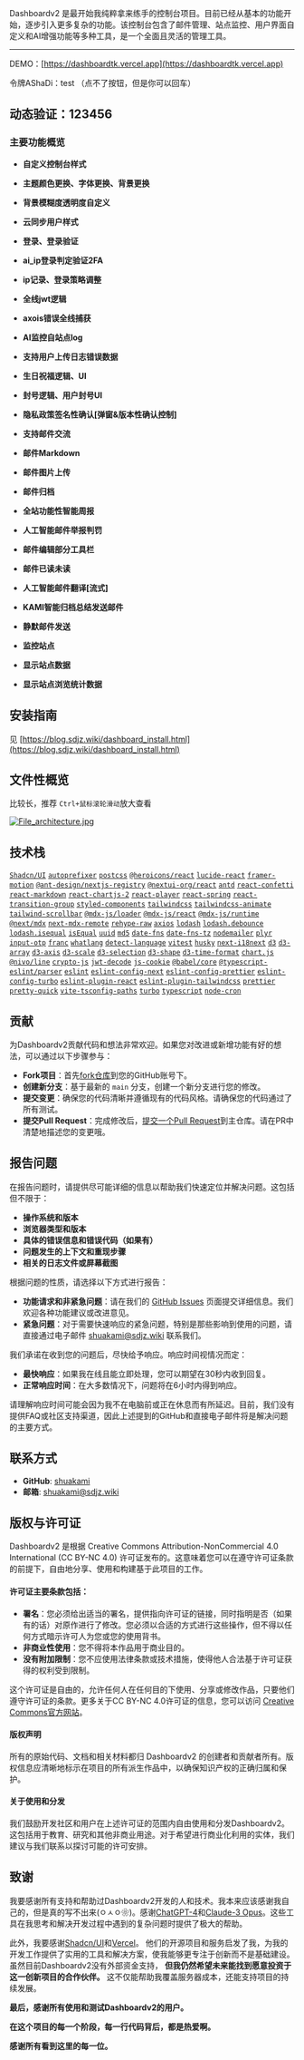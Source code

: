 Dashboardv2 是最开始我纯粹拿来练手的控制台项目。目前已经从基本的功能开始，逐步引入更多复杂的功能。该控制台包含了邮件管理、站点监控、用户界面自定义和AI增强功能等多种工具，是一个全面且灵活的管理工具。

---
DEMO：[https://dashboardtk.vercel.app](https://dashboardtk.vercel.app)

令牌AShaDi：test （点不了按钮，但是你可以回车）

动态验证：123456
---
### 主要功能概览

- **自定义控制台样式**
- **主题颜色更换、字体更换、背景更换**
- **背景模糊度透明度自定义**
- **云同步用户样式**

- **登录、登录验证**
- **ai_ip登录判定验证2FA**
- **ip记录、登录策略调整**
- **全线jwt逻辑**
- **axois错误全线捕获**

- **AI监控自站点log**
- **支持用户上传日志错误数据**
- **生日祝福逻辑、UI**
- **封号逻辑、用户封号UI**
- **隐私政策签名性确认[弹窗&版本性确认控制]**

- **支持邮件交流**
- **邮件Markdown**
- **邮件图片上传**
- **邮件归档**

- **全站功能性智能周报**

- **人工智能邮件举报判罚**
- **邮件编辑部分工具栏**
- **邮件已读未读**
- **人工智能邮件翻译[流式]**
- **KAMI智能归档总结发送邮件**
- **静默邮件发送**

- **监控站点**
- **显示站点数据**
- **显示站点浏览统计数据**

## 安装指南

 见 [https://blog.sdjz.wiki/dashboard_install.html](https://blog.sdjz.wiki/dashboard_install.html)

## 文件性概览

比较长，推荐 `Ctrl+鼠标滚轮滑动`放大查看

[![File_architecture.jpg](https://blog.sdjz.wiki/usr/uploads/2024/04/525286883.jpg)](https://blog.sdjz.wiki/usr/uploads/2024/04/525286883.jpg)

## 技术栈

 [`Shadcn/UI`](https://github.com/shadcn/ui)
 [`autoprefixer`](https://github.com/postcss/autoprefixer)
 [`postcss`](https://github.com/postcss/postcss)
 [`@heroicons/react`](https://github.com/tailwindlabs/heroicons)
 [`lucide-react`](https://github.com/lucide-icons/lucide)
 [`framer-motion`](https://github.com/framer/motion)
 [`@ant-design/nextjs-registry`](https://github.com/ant-design/ant-design)
 [`@nextui-org/react`](https://github.com/nextui-org/nextui)
 [`antd`](https://github.com/ant-design/ant-design)
 [`react-confetti`](https://github.com/daniel-lundin/react-confetti)
 [`react-markdown`](https://github.com/remarkjs/react-markdown)
 [`react-chartjs-2`](https://github.com/reactchartjs/react-chartjs-2)
 [`react-player`](https://github.com/CookPete/react-player)
 [`react-spring`](https://github.com/pmndrs/react-spring)
 [`react-transition-group`](https://github.com/reactjs/react-transition-group)
 [`styled-components`](https://github.com/styled-components/styled-components)
 [`tailwindcss`](https://github.com/tailwindlabs/tailwindcss)
 [`tailwindcss-animate`](https://github.com/mahdikhashan/tailwindcss-animate)
 [`tailwind-scrollbar`](https://github.com/akameco/tailwind-scrollbar-hide)
 [`@mdx-js/loader`](https://github.com/mdx-js/mdx)
 [`@mdx-js/react`](https://github.com/mdx-js/mdx)
 [`@mdx-js/runtime`](https://github.com/mdx-js/mdx)
 [`@next/mdx`](https://github.com/vercel/next.js/tree/canary/packages/next-mdx-remote)
 [`next-mdx-remote`](https://github.com/hashicorp/next-mdx-remote)
 [`rehype-raw`](https://github.com/rehypejs/rehype-raw)
 [`axios`](https://github.com/axios/axios)
 [`lodash`](https://github.com/lodash/lodash)
 [`lodash.debounce`](https://github.com/lodash/lodash)
 [`lodash.isequal`](https://github.com/lodash/lodash)
 [`isEqual`](https://github.com/lodash/lodash)
 [`uuid`](https://github.com/uuidjs/uuid)
 [`md5`](https://github.com/pvorb/node-md5)
 [`date-fns`](https://github.com/date-fns/date-fns)
 [`date-fns-tz`](https://github.com/marnusw/date-fns-tz)
 [`nodemailer`](https://github.com/nodemailer/nodemailer)
 [`plyr`](https://github.com/sampotts/plyr)
 [`input-otp`](https://github.com/suryaevan/input-otp)
 [`franc`](https://github.com/wooorm/franc)
 [`whatlang`](https://github.com/greyblake/whatlang-rs)
 [`detect-language`](https://github.com/dachev/node-detect-language)
 [`vitest`](https://github.com/vitest-dev/vitest)
 [`husky`](https://github.com/typicode/husky)
 [`next-i18next`](https://github.com/isaachinman/next-i18next)
 [`d3`](https://github.com/d3/d3)
 [`d3-array`](https://github.com/d3/d3-array)
 [`d3-axis`](https://github.com/d3/d3-axis)
 [`d3-scale`](https://github.com/d3/d3-scale)
 [`d3-selection`](https://github.com/d3/d3-selection)
 [`d3-shape`](https://github.com/d3/d3-shape)
 [`d3-time-format`](https://github.com/d3/d3-time-format)
 [`chart.js`](https://github.com/chartjs/Chart.js)
 [`@nivo/line`](https://github.com/plouc/nivo)
 [`crypto-js`](https://github.com/brix/crypto-js)
 [`jwt-decode`](https://github.com/auth0/jwt-decode)
 [`js-cookie`](https://github.com/js-cookie/js-cookie)
 [`@babel/core`](https://github.com/babel/babel)
 [`@typescript-eslint/parser`](https://github.com/typescript-eslint/typescript-eslint)
 [`eslint`](https://github.com/eslint/eslint)
 [`eslint-config-next`](https://github.com/vercel/next.js/tree/canary/packages/eslint-config-next)
 [`eslint-config-prettier`](https://github.com/prettier/eslint-config-prettier)
 [`eslint-config-turbo`](https://github.com/vercel/turbo)
 [`eslint-plugin-react`](https://github.com/yannickcr/eslint-plugin-react)
 [`eslint-plugin-tailwindcss`](https://github.com/tailwindlabs/eslint-plugin-tailwindcss)
 [`prettier`](https://github.com/prettier/prettier)
 [`pretty-quick`](https://github.com/azz/pretty-quick)
 [`vite-tsconfig-paths`](https://github.com/aleclarson/vite-tsconfig-paths)
 [`turbo`](https://github.com/vercel/turbo)
 [`typescript`](https://github.com/microsoft/TypeScript)
 [`node-cron`](https://github.com/kelektiv/node-cron)



## 贡献

为Dashboardv2贡献代码和想法非常欢迎。如果您对改进或新增功能有好的想法，可以通过以下步骤参与：

- **Fork项目**：首先[fork仓库](https://github.com/shuakami/Dashboardv2/fork)到您的GitHub账号下。
- **创建新分支**：基于最新的 `main` 分支，创建一个新分支进行您的修改。
- **提交变更**：确保您的代码清晰并遵循现有的代码风格。请确保您的代码通过了所有测试。
- **提交Pull Request**：完成修改后，[提交一个Pull Request](https://github.com/shuakami/Dashboardv2/compare)到主仓库。请在PR中清楚地描述您的变更哦。

## 报告问题

在报告问题时，请提供尽可能详细的信息以帮助我们快速定位并解决问题。这包括但不限于：

- **操作系统和版本**
- **浏览器类型和版本**
- **具体的错误信息和错误代码（如果有）**
- **问题发生的上下文和重现步骤**
- **相关的日志文件或屏幕截图**

根据问题的性质，请选择以下方式进行报告：

- **功能请求和非紧急问题**：请在我们的 [GitHub Issues](https://github.com/shuakami/Dashboardv2/issues) 页面提交详细信息。我们欢迎各种功能建议或改进意见。
- **紧急问题**：对于需要快速响应的紧急问题，特别是那些影响到使用的问题，请直接通过电子邮件 [shuakami@sdjz.wiki](mailto:shuakami@sdjz.wiki) 联系我们。

我们承诺在收到您的问题后，尽快给予响应。响应时间视情况而定：

- **最快响应**：如果我在线且能立即处理，您可以期望在30秒内收到回复。
- **正常响应时间**：在大多数情况下，问题将在6小时内得到响应。

请理解响应时间可能会因为我不在电脑前或正在休息而有所延迟。目前，我们没有提供FAQ或社区支持渠道，因此上述提到的GitHub和直接电子邮件将是解决问题的主要方式。

## 联系方式

- **GitHub**: [shuakami](https://github.com/shuakami)
- **邮箱**: [shuakami@sdjz.wiki](mailto:shuakami@sdjz.wiki)

## 版权与许可证

Dashboardv2 是根据 Creative Commons Attribution-NonCommercial 4.0 International (CC BY-NC 4.0) 许可证发布的。这意味着您可以在遵守许可证条款的前提下，自由地分享、使用和构建基于此项目的工作。

#### 许可证主要条款包括：

- **署名**：您必须给出适当的署名，提供指向许可证的链接，同时指明是否（如果有的话）对原作进行了修改。您必须以合适的方式进行这些操作，但不得以任何方式暗示许可人为您或您的使用背书。
- **非商业性使用**：您不得将本作品用于商业目的。
- **没有附加限制**：您不应使用法律条款或技术措施，使得他人合法基于许可证获得的权利受到限制。

这个许可证是自由的，允许任何人在任何目的下使用、分享或修改作品，只要他们遵守许可证的条款。更多关于CC BY-NC 4.0许可证的信息，您可以访问 [Creative Commons官方网站](https://creativecommons.org/licenses/by-nc/4.0/)。

#### 版权声明

所有的原始代码、文档和相关材料都归 Dashboardv2 的创建者和贡献者所有。版权信息应清晰地标示在项目的所有派生作品中，以确保知识产权的正确归属和保护。

#### 关于使用和分发

我们鼓励开发社区和用户在上述许可证的范围内自由使用和分发Dashboardv2。这包括用于教育、研究和其他非商业用途。对于希望进行商业化利用的实体，我们建议与我们联系以探讨可能的许可安排。

## 致谢

我要感谢所有支持和帮助过Dashboardv2开发的人和技术。我本来应该感谢我自己的，但是真的写不出来(ㅇㅅㅇ❀)。感谢[ChatGPT-4](https://openai.com/products/chat-gpt/)和[Claude-3 Opus](https://www.anthropic.com/index/claude-3-opus)。这些工具在我思考和解决开发过程中遇到的复杂问题时提供了极大的帮助。

此外，我要感谢[Shadcn/UI](https://github.com/shadcn/ui)和[Vercel](https://vercel.com/)。
他们的开源项目和服务启发了我，为我的开发工作提供了实用的工具和解决方案，使我能够更专注于创新而不是基础建设。
虽然目前Dashboardv2没有外部资金支持， **但我仍然希望未来能找到愿意投资于这一创新项目的合作伙伴。** 这不仅能帮助我覆盖服务器成本，还能支持项目的持续发展。

**最后，感谢所有使用和测试Dashboardv2的用户。**

**在这个项目的每一个阶段，每一行代码背后，都是热爱啊。**

**感谢所有看到这里的每一位。**
